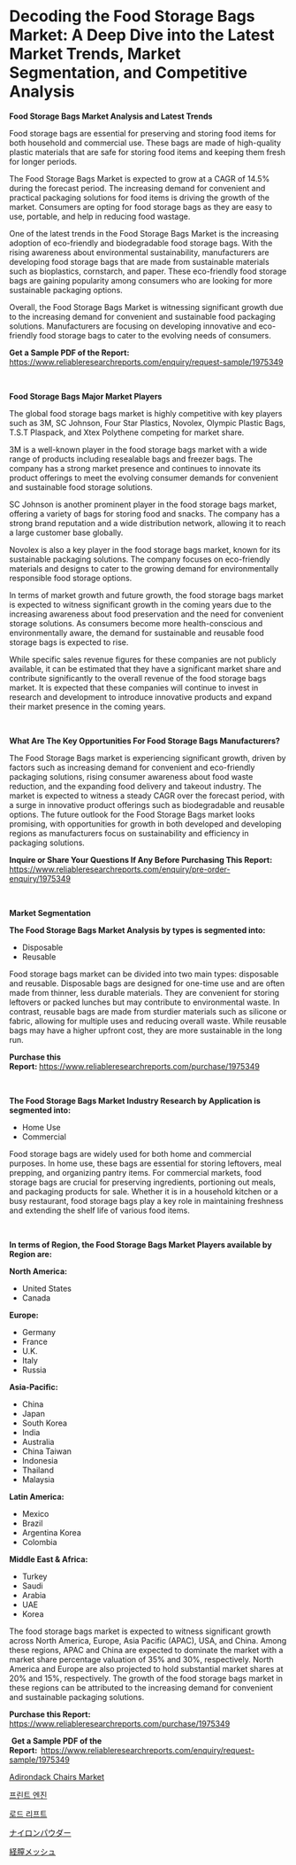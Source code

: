 <p><h1>Decoding the Food Storage Bags Market: A Deep Dive into the Latest Market Trends, Market Segmentation, and Competitive Analysis</h1></p><p><strong>Food Storage Bags Market Analysis and Latest Trends</strong></p>
<p><p>Food storage bags are essential for preserving and storing food items for both household and commercial use. These bags are made of high-quality plastic materials that are safe for storing food items and keeping them fresh for longer periods.</p><p>The Food Storage Bags Market is expected to grow at a CAGR of 14.5% during the forecast period. The increasing demand for convenient and practical packaging solutions for food items is driving the growth of the market. Consumers are opting for food storage bags as they are easy to use, portable, and help in reducing food wastage.</p><p>One of the latest trends in the Food Storage Bags Market is the increasing adoption of eco-friendly and biodegradable food storage bags. With the rising awareness about environmental sustainability, manufacturers are developing food storage bags that are made from sustainable materials such as bioplastics, cornstarch, and paper. These eco-friendly food storage bags are gaining popularity among consumers who are looking for more sustainable packaging options.</p><p>Overall, the Food Storage Bags Market is witnessing significant growth due to the increasing demand for convenient and sustainable food packaging solutions. Manufacturers are focusing on developing innovative and eco-friendly food storage bags to cater to the evolving needs of consumers.</p></p>
<p><strong>Get a Sample PDF of the Report:&nbsp;</strong> <a href="https://www.reliableresearchreports.com/enquiry/request-sample/1975349">https://www.reliableresearchreports.com/enquiry/request-sample/1975349</a></p>
<p>&nbsp;</p>
<p><strong>Food Storage Bags Major Market Players</strong></p>
<p><p>The global food storage bags market is highly competitive with key players such as 3M, SC Johnson, Four Star Plastics, Novolex, Olympic Plastic Bags, T.S.T Plaspack, and Xtex Polythene competing for market share.</p><p>3M is a well-known player in the food storage bags market with a wide range of products including resealable bags and freezer bags. The company has a strong market presence and continues to innovate its product offerings to meet the evolving consumer demands for convenient and sustainable food storage solutions.</p><p>SC Johnson is another prominent player in the food storage bags market, offering a variety of bags for storing food and snacks. The company has a strong brand reputation and a wide distribution network, allowing it to reach a large customer base globally.</p><p>Novolex is also a key player in the food storage bags market, known for its sustainable packaging solutions. The company focuses on eco-friendly materials and designs to cater to the growing demand for environmentally responsible food storage options.</p><p>In terms of market growth and future growth, the food storage bags market is expected to witness significant growth in the coming years due to the increasing awareness about food preservation and the need for convenient storage solutions. As consumers become more health-conscious and environmentally aware, the demand for sustainable and reusable food storage bags is expected to rise.</p><p>While specific sales revenue figures for these companies are not publicly available, it can be estimated that they have a significant market share and contribute significantly to the overall revenue of the food storage bags market. It is expected that these companies will continue to invest in research and development to introduce innovative products and expand their market presence in the coming years.</p></p>
<p>&nbsp;</p>
<p><strong>What Are The Key Opportunities For Food Storage Bags Manufacturers?</strong></p>
<p><p>The Food Storage Bags market is experiencing significant growth, driven by factors such as increasing demand for convenient and eco-friendly packaging solutions, rising consumer awareness about food waste reduction, and the expanding food delivery and takeout industry. The market is expected to witness a steady CAGR over the forecast period, with a surge in innovative product offerings such as biodegradable and reusable options. The future outlook for the Food Storage Bags market looks promising, with opportunities for growth in both developed and developing regions as manufacturers focus on sustainability and efficiency in packaging solutions.</p></p>
<p><strong>Inquire or Share Your Questions If Any Before Purchasing This Report:</strong> <a href="https://www.reliableresearchreports.com/enquiry/pre-order-enquiry/1975349">https://www.reliableresearchreports.com/enquiry/pre-order-enquiry/1975349</a></p>
<p>&nbsp;</p>
<p><strong>Market Segmentation</strong></p>
<p><strong>The Food Storage Bags Market Analysis by types is segmented into:</strong></p>
<p><ul><li>Disposable</li><li>Reusable</li></ul></p>
<p><p>Food storage bags market can be divided into two main types: disposable and reusable. Disposable bags are designed for one-time use and are often made from thinner, less durable materials. They are convenient for storing leftovers or packed lunches but may contribute to environmental waste. In contrast, reusable bags are made from sturdier materials such as silicone or fabric, allowing for multiple uses and reducing overall waste. While reusable bags may have a higher upfront cost, they are more sustainable in the long run.</p></p>
<p><strong>Purchase this Report:&nbsp;</strong><a href="https://www.reliableresearchreports.com/purchase/1975349">https://www.reliableresearchreports.com/purchase/1975349</a></p>
<p>&nbsp;</p>
<p><strong>The Food Storage Bags Market Industry Research by Application is segmented into:</strong></p>
<p><ul><li>Home Use</li><li>Commercial</li></ul></p>
<p><p>Food storage bags are widely used for both home and commercial purposes. In home use, these bags are essential for storing leftovers, meal prepping, and organizing pantry items. For commercial markets, food storage bags are crucial for preserving ingredients, portioning out meals, and packaging products for sale. Whether it is in a household kitchen or a busy restaurant, food storage bags play a key role in maintaining freshness and extending the shelf life of various food items.</p></p>
<p>&nbsp;</p>
<p><strong>In terms of Region, the Food Storage Bags Market Players available by Region are:</strong></p>
<p>
    <p> <strong> North America: </strong>
        <ul>
            <li>United States</li>
            <li>Canada</li>
        </ul>
        </p> 
    <p> <strong> Europe: </strong>
        <ul>
            <li>Germany</li>
            <li>France</li>
            <li>U.K.</li>
            <li>Italy</li>
            <li>Russia</li>
        </ul>
        </p> 
    <p> <strong> Asia-Pacific: </strong>
        <ul>
            <li>China</li>
            <li>Japan</li>
            <li>South Korea</li>
            <li>India</li>
            <li>Australia</li>
            <li>China Taiwan</li>
            <li>Indonesia</li>
            <li>Thailand</li>
            <li>Malaysia</li>
        </ul>
        </p> 
    <p> <strong> Latin America: </strong>
        <ul>
            <li>Mexico</li>
            <li>Brazil</li>
            <li>Argentina Korea</li>
            <li>Colombia</li>
        </ul>
        </p> 
    <p> <strong> Middle East & Africa: </strong>
        <ul>
            <li>Turkey</li>
            <li>Saudi</li>
            <li>Arabia</li>
            <li>UAE</li>
            <li>Korea</li>
        </ul>
    </p>
    </p>
<p><p>The food storage bags market is expected to witness significant growth across North America, Europe, Asia Pacific (APAC), USA, and China. Among these regions, APAC and China are expected to dominate the market with a market share percentage valuation of 35% and 30%, respectively. North America and Europe are also projected to hold substantial market shares at 20% and 15%, respectively. The growth of the food storage bags market in these regions can be attributed to the increasing demand for convenient and sustainable packaging solutions.</p></p>
<p><strong>Purchase this Report: </strong><a href="https://www.reliableresearchreports.com/purchase/1975349">https://www.reliableresearchreports.com/purchase/1975349</a></p>
<p>&nbsp;<strong>Get a Sample PDF of the Report:&nbsp;&nbsp;</strong><a href="https://www.reliableresearchreports.com/enquiry/request-sample/1975349">https://www.reliableresearchreports.com/enquiry/request-sample/1975349</a></p>
<p><strong></strong></p>
<p><p><a href="https://github.com/redneck06/Market-Research-Report-List-2/blob/main/adirondack-chairs-market.md">Adirondack Chairs Market</a></p><p><a href="https://medium.com/@minimini78678/%EC%9D%B8%EC%87%84-%EC%97%94%EC%A7%84-%EC%8B%9C%EC%9E%A5-%EA%B7%9C%EB%AA%A8-%EB%B0%8F-%EC%8B%9C%EC%9E%A5-%EB%8F%99%ED%96%A5-%EC%99%84%EC%A0%84%ED%95%9C-%EC%82%B0%EC%97%85-%EA%B0%9C%EC%9A%94-2024%EB%85%84%EB%B6%80%ED%84%B0-2031%EB%85%84%EA%B9%8C%EC%A7%80-67ba34e578be">프린트 엔진</a></p><p><a href="https://medium.com/@frankfurter67567/%EB%A1%9C%EB%93%9C-%EB%A6%AC%ED%94%84%ED%8A%B8-%EC%8B%9C%EC%9E%A5-2031%EB%85%84%EA%B9%8C%EC%A7%80%EC%9D%98-%ED%8A%B8%EB%A0%8C%EB%93%9C-%EC%98%88%EC%B8%A1-%EB%B0%8F-%EA%B2%BD%EC%9F%81-%EB%B6%84%EC%84%9D-52455e8d3a87">로드 리프트</a></p><p><a href="https://medium.com/@craigurcottrte8/%E3%83%8A%E3%82%A4%E3%83%AD%E3%83%B3%E3%83%91%E3%82%A6%E3%83%80%E3%83%BC%E3%83%9E%E3%83%BC%E3%82%B1%E3%83%83%E3%83%88-2031%E5%B9%B4%E3%81%BE%E3%81%A7%E3%81%AE%E3%83%88%E3%83%AC%E3%83%B3%E3%83%89-%E4%BA%88%E6%B8%AC-%E7%AB%B6%E4%BA%89%E5%88%86%E6%9E%90-4ec89a0201dc">ナイロンパウダー</a></p><p><a href="https://medium.com/@johneahan44556754/%E6%AC%A1%E3%81%AE%E6%96%87%E3%82%92%E6%97%A5%E6%9C%AC%E8%AA%9E%E3%81%AB%E7%BF%BB%E8%A8%B3%E3%81%99%E3%82%8B%E3%81%A8-%E7%B5%8C%E8%86%A3%E3%83%A1%E3%83%83%E3%82%B7%E3%83%A5%E5%B8%82%E5%A0%B4%E3%81%AE%E3%82%B7%E3%82%A7%E3%82%A2%E3%81%AE%E9%80%B2%E5%8C%96%E3%81%A8%E5%B8%82%E5%A0%B4%E6%88%90%E9%95%B7%E3%81%AE%E3%83%88%E3%83%AC%E3%83%B3%E3%83%89-2024%E5%B9%B4%E3%81%8B%E3%82%892031%E5%B9%B4%E3%81%BE%E3%81%A7-%E3%81%AB%E3%81%AA%E3%82%8A%E3%81%BE%E3%81%99-0ff297de4c62">経膣メッシュ</a></p></p>